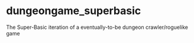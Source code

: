 # dungeongame_superbasic
The Super-Basic iteration of a eventually-to-be dungeon crawler/roguelike game
